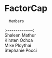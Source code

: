 # FactorCap

      Members         
  :--------------:  
   Shaleen Mathur  
    Kirsten Ochoa    
    Mike Ploythai  
   Stephanie Pocci 
  
